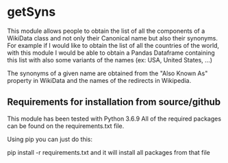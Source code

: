 # getSyns


This module allows people to obtain the list of all the components of a WikiData class and not only their Canonical name but also their synonyms.
For example if I would like to obtain the list of all the countries of the world, with this module I would be able to obtain a Pandas Dataframe containing this list with also some variants of the names (ex: USA, United States, ...)

The synonyms of a given name are obtained from the "Also Known As" property in WikiData and the names of the redirects in Wikipedia.


## Requirements for installation from source/github
This module has been tested with Python 3.6.9
All of the required packages can be found on the requirements.txt file.

Using pip you can just do this:

pip install -r requirements.txt
and it will install all packages from that file
